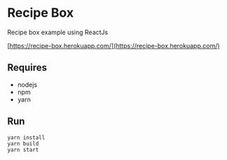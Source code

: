 # Recipe Box

Recipe box example using ReactJs

[https://recipe-box.herokuapp.com/](https://recipe-box.herokuapp.com/)

## Requires

* nodejs
* npm
* yarn

## Run

```
yarn install
yarn build
yarn start
```
